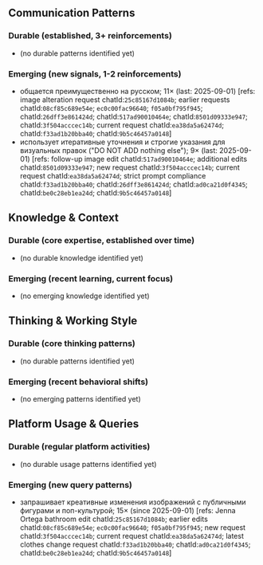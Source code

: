 ## Communication Patterns
### Durable (established, 3+ reinforcements)
- (no durable patterns identified yet)

### Emerging (new signals, 1-2 reinforcements)
- общается преимущественно на русском; 11× (last: 2025-09-01) [refs: image alteration request chatId:`25c85167d1084b`; earlier requests chatId:`08cf85c689e54e`; `ec0c00fac96640`; `f05a0bf795f945`; chatId:`26dff3e861424d`; chatId:`517ad90010464e`; chatId:`8501d09333e947`; chatId:`3f504acccec14b`; current request chatId:`ea38da5a62474d`; chatId:`f33ad1b20bba40`; chatId:`9b5c46457a0148`]
- использует итеративные уточнения и строгие указания для визуальных правок ("DO NOT ADD nothing else"); 9× (last: 2025-09-01) [refs: follow-up image edit chatId:`517ad90010464e`; additional edits chatId:`8501d09333e947`; new request chatId:`3f504acccec14b`; current request chatId:`ea38da5a62474d`; strict prompt compliance chatId:`f33ad1b20bba40`; chatId:`26dff3e861424d`; chatId:`ad0ca21d0f4345`; chatId:`be0c28eb1ea24d`; chatId:`9b5c46457a0148`]

## Knowledge & Context
### Durable (core expertise, established over time)
- (no durable knowledge identified yet)

### Emerging (recent learning, current focus)
- (no emerging knowledge identified yet)

## Thinking & Working Style
### Durable (core thinking patterns)
- (no durable patterns identified yet)

### Emerging (recent behavioral shifts)
- (no emerging patterns identified yet)

## Platform Usage & Queries
### Durable (regular platform activities)
- (no durable usage patterns identified yet)

### Emerging (new query patterns)
- запрашивает креативные изменения изображений с публичными фигурами и поп-культурой; 15× (since 2025-09-01) [refs: Jenna Ortega bathroom edit chatId:`25c85167d1084b`; earlier edits chatId:`08cf85c689e54e`; `ec0c00fac96640`; `f05a0bf795f945`; new request chatId:`3f504acccec14b`; current request chatId:`ea38da5a62474d`; latest clothes change request chatId:`f33ad1b20bba40`; chatId:`ad0ca21d0f4345`; chatId:`be0c28eb1ea24d`; chatId:`9b5c46457a0148`]
